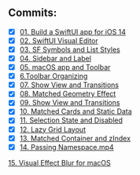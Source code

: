 ## Commits:
- [x] [01. Build a SwiftUI app for iOS 14](https://github.com/mrgsdev/DesignCode/commit/e679ff9bac60b8175d8eb3ca7b68e2c1a5a4a92d)
- [x] [02. SwiftUI Visual Editor](https://github.com/mrgsdev/DesignCode/commit/bb48f90c03b0093556d4ad9d5ee7b5ae46f9a4a5)
- [x] [03. SF Symbols and List Styles](https://github.com/mrgsdev/DesignCode/commit/ab7005b7b2c2dc0edad8c8bf0b2d20a12877aeea)
- [x] [04. Sidebar and Label](https://github.com/mrgsdev/DesignCode/commit/4cce56b6b0b170cf7368c93f43b1920ffdc57732)
- [x] [05. macOS app and Toolbar](https://github.com/mrgsdev/DesignCode/commit/4a87eaa6abe3a33045e5d5558e1e14e7295ca8fe)
- [x] [6.Toolbar Organizing](https://github.com/mrgsdev/DesignCode/commit/719d8cff12e5e3dec8588b9345d61139032aed79)
- [x] [07. Show View and Transitions](https://github.com/mrgsdev/DesignCode/commit/7f2e9929196e0932cfae61a8ae60b35cbe835cf0)
- [x] [08. Matched Geometry Effect](https://github.com/mrgsdev/DesignCode/commit/69b6a92eea7cb126a63d16e5b87f77de3fc428d2#diff-f397b2875894ef7877c301457d2c0e09d60a69f199336446b430549bb7776a42)
- [x] [09. Show View and Transitions](https://github.com/mrgsdev/DesignCode/commit/1ac072e8defa7c992a28345468fc128541bb0797)
- [x] [10. Matched Cards and Static Data](https://github.com/mrgsdev/DesignCode/commit/d8ea5768ac30f9caa58286fc8e5a3d698c8fb075)
- [x] [11. Selection State and Disabled](https://github.com/mrgsdev/DesignCode/commit/bfcb8eb3339be33815e85b1792d8bc7ffa14ddc5)
- [x] [12. Lazy Grid Layout](https://github.com/mrgsdev/DesignCode/commit/ef74ecb7e91e1785e7b168b7b6b7f3ac6bbaab5f)
- [x] [13. Matched Container and zIndex](https://github.com/mrgsdev/DesignCode/commit/4dfd8c171f38429e3952e7949624dfeb4fd75cc1)
- [x]  [14. Passing Namespace.mp4](https://github.com/mrgsdev/DesignCode/commit/1bb57e03373f3923c23d7f7f31ea91db781bd0e8)

[15. Visual Effect Blur for macOS](https://github.com/mrgsdev/DesignCode/commit/be17044be9b304bb75150d3d52c2124df434dafc)
